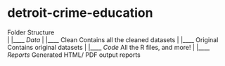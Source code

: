 # detroit-crime-education

Folder Structure                                                                                       
|
|____ *Data*
|     |____ Clean      Contains all the cleaned datasets
|     |____ Original   Contains original datasets
|
|____ *Code*           All the R files, and more!
|
|____ *Reports*        Generated HTML/ PDF output reports

